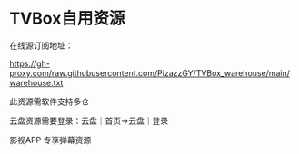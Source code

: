 # TVBox自用资源

在线源订阅地址：

https://gh-proxy.com/raw.githubusercontent.com/PizazzGY/TVBox_warehouse/main/warehouse.txt

此资源需软件支持多仓

云盘资源需要登录：云盘｜首页→云盘｜登录

影视APP 专享弹幕资源
